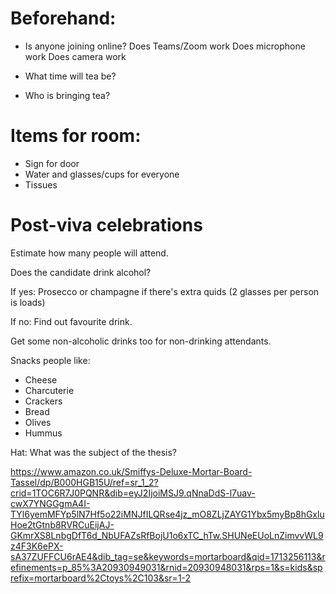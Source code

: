 # Beforehand:

- Is anyone joining online?
	Does Teams/Zoom work
	Does microphone work
	Does camera work

- What time will tea be?

- Who is bringing tea?



# Items for room:

- Sign for door
- Water and glasses/cups for everyone
- Tissues


# Post-viva celebrations

Estimate how many people will attend.

Does the candidate drink alcohol?

If yes:
	Prosecco or champagne if there's extra quids (2 glasses per person is loads)

If no:
	Find out favourite drink. 

Get some non-alcoholic drinks too for non-drinking attendants.

Snacks people like:
- Cheese
- Charcuterie
- Crackers
- Bread
- Olives
- Hummus

Hat:
What was the subject of the thesis? 

https://www.amazon.co.uk/Smiffys-Deluxe-Mortar-Board-Tassel/dp/B000HGB15U/ref=sr_1_2?crid=1TOC6R7J0PQNR&dib=eyJ2IjoiMSJ9.qNnaDdS-l7uav-cwX7YNGGgmA4I-TYl6yemMFYp5lN7Hf5o22iMNJfILQRse4jz_mO8ZLjZAYG1Ybx5myBp8hGxluHoe2tGtnb8RVRCuEijAJ-GKmrXS8LnbgDfT6d_NbUFAZsRfBojU1o6xTC_hTw.SHUNeEUoLnZimvvWL9z4F3K6ePX-sA37ZUFFCU6rAE4&dib_tag=se&keywords=mortarboard&qid=1713256113&refinements=p_85%3A20930949031&rnid=20930948031&rps=1&s=kids&sprefix=mortarboard%2Ctoys%2C103&sr=1-2
